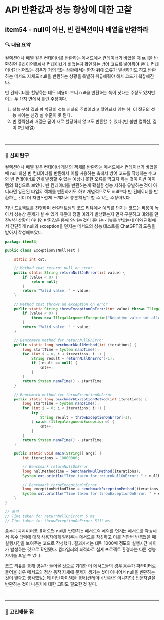 # API 반환값과 성능 향상에 대한 고찰

## item54 - null이 아닌, 빈 컬렉션이나 배열을 반환하라

### 🔍 내용 요약

컬렉션이나 배열 같은 컨테이너를 반환하는 메서드에서 컨테이너가 비었을 때 null을 반환하면 클라이언트에서 컨테이너가 비었는지 확인하는 방어 코드를 넣어줘야 한다.
컨테이너가 비어있는 경우가 거의 없는 상황에서는 한참 뒤에 오류가 발생하기도 하고 반환하는 메서드 자체도 null을 반환하는 상황을 특별히 취급해줘야 해서 코드가 복잡해진다.

빈 컨테이너를 할당하는 데도 비용이 드니 null을 반환하는 쪽이 낫다는 주장도 있지만 이는 두 가지 면에서 틀린 주장이다.

1. 성능 분석 결과 이 할당이 성능 저하의 주범이라고 확인되지 않는 한, 이 정도의 성능 차이는 신경 쓸 수준이 못 된다.
2. 빈 컬렉션과 배열은 굳이 새로 할당하지 않고도 반환할 수 있다.(빈 불변 컬렉션, 길이 0인 배열)

<br>

---

### 🧐 심화 탐구

컬렉션이나 배열 같은 컨테이너 개념의 객체를 반환하는 메서드에서 컨테이너가 비었을 때 null 대신 빈 컨테이너를 반환해서 이를 사용하는 측에서 방어 코드를 작성하는 수고와 빈 컨테이너로 인해 발생할 수 있는 예상치 못한 오류를 막고자 하는 것이 이번 아이템의 핵심으로 보였다. 빈 컨테이너를 반환하는게 확실한 성능 저하를 유발하는 것이 아니라면 일관된 타입의 객체를 반환하기도 하고 개념적으로도 null보다 빈 컨테이너를 반환하는 것이 더 자연스럽게 느껴져서 충분히 납득할 수 있는 주장이었다.

지난 프로젝트를 진행하며 컨설턴트님의 코드 리뷰에서 예외를 던지는 코드는 비용이 높아서 성능상 문제가 될 수 있기 때문에 정말 예외가 발생했는지 먼저 구분하고 예외를 던질만한 상황이 아니면 반환값을 통해 알리는 것이 좋다는 리뷰를 받았는데 이와 관련해서 간단하게 null과 exception을 던지는 메서드의 성능 테스트를 ChatGPT의 도움을 받아서 작성해보았다.

```java
package item54;

public class ExceptionVsNullTest {

    static int cnt;

    // Method that returns null on error
    public static String returnNullOnError(int value) {
        if (value < 0) {
            return null;
        }
        return "Valid value: " + value;
    }

    // Method that throws an exception on error
    public static String throwExceptionOnError(int value) throws IllegalArgumentException {
        if (value < 0) {
            throw new IllegalArgumentException("Negative value not allowed");
        }
        return "Valid value: " + value;
    }

    // Benchmark method for returnNullOnError
    public static long benchmarkNullMethod(int iterations) {
        long startTime = System.nanoTime();
        for (int i = 0; i < iterations; i++) {
            String result = returnNullOnError(-1);
            if (result == null) {
                cnt++;
            }
        }
        return System.nanoTime() - startTime;
    }

    // Benchmark method for throwExceptionOnError
    public static long benchmarkExceptionMethod(int iterations) {
        long startTime = System.nanoTime();
        for (int i = 0; i < iterations; i++) {
            try {
                String result = throwExceptionOnError(-1);
            } catch (IllegalArgumentException e) {
                cnt++;
            }
        }
        return System.nanoTime() - startTime;
    }

    public static void main(String[] args) {
        int iterations = 10000000;

        // Benchmark returnNullOnError
        long nullMethodTime = benchmarkNullMethod(iterations);
        System.out.println("Time taken for returnNullOnError: " + nullMethodTime / 1000000 + " ms");

        // Benchmark throwExceptionOnError
        long exceptionMethodTime = benchmarkExceptionMethod(iterations);
        System.out.println("Time taken for throwExceptionOnError: " + exceptionMethodTime / 1000000 + " ms");
    }
}

// 출력
// Time taken for returnNullOnError: 5 ms
// Time taken for throwExceptionOnError: 5111 ms
```

음수가 파라미터로 들어오면 null을 반환하는 메서드와 예외를 던지는 메서드를 작성해서 음수 입력에 대해 사용자에게 알려주는 메서드를 작성하고 이를 천만번 반복했을 때 실행시간을 보여주는 코드로 작성했다. 결과에서는 대략 1000배 정도의 실행시간 차이가 발생하는 것으로 확인됐다. 컴파일러의 최적화로 실제 프로젝트 환경과는 다른 성능 차이를 보일 수 있다.

코드 리뷰를 통해 양수가 들어올 것으로 기대한 이 메서드들의 경우 음수가 파라미터로 들어올 경우 메서드의 정상 동작 자체에 문제가 생기는 것이 아니어서 null을 반환하는 것이
맞다고 생각했었는데 이번 아이템을 통해(컨테이너 반환은 아니지만) 빈문자열을 반환하는 것이 나은지에 대한 고민도 필요한 것 같다.

<br>

---

### 🧠 고민해볼 점
